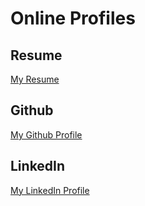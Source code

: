 # Online Profiles

## Resume

[My Resume](/resume.pdf)

## Github

[My Github Profile](https://github.com/warfahas)

## LinkedIn

[My LinkedIn Profile](https://www.linkedin.com/in/mohamed-abdi-bb0a77154/)
